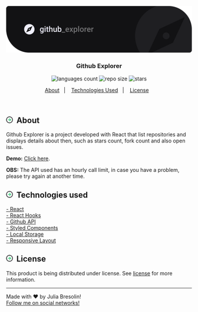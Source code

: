 <img alt="github-explorer-header" title="github-explorer" src=".docs/header.svg" />
<h3 align="center">Github Explorer</h3>

<p align="center">
  <img alt="languages count" src="https://img.shields.io/github/languages/count/jbresolinn/github-explorer?color=2304D361"/>
  <img alt="repo size" src="https://img.shields.io/github/repo-size/jbresolinn/github-explorer?color=2304D361">
  <img alt="stars" src="https://img.shields.io/github/stars/jbresolinn/github-explorer?color=2304D361">
</p>

<p align="center">
  <a href="#-about">About</a>&nbsp;&nbsp;&nbsp;|&nbsp;&nbsp;&nbsp;
  <a href="#-technologies-used">Technologies Used</a>&nbsp;&nbsp;&nbsp;|&nbsp;&nbsp;&nbsp;
  <a href="#-license">License</a>&nbsp;&nbsp;&nbsp;
</p>
<br>

## <img src=".docs/label.svg" width="18px">&nbsp; About

Github Explorer is a project developed with React that list repositories and displays details about then, such as stars count, fork count and also open issues.

**Demo:** [Click here](https://jbresolinn.github.io/github-explorer/).

**OBS:** The API used has an hourly call limit, in case you have a problem, please try again at another time.


## <img src=".docs/label.svg" width="18px">&nbsp; Technologies used

[- React](https://reactjs.org/) <br>
[- React Hooks](https://pt-br.reactjs.org/docs/hooks-intro.html) <br>
[- Github API](https://developer.github.com/v3/) <br>
[- Styled Components](https://styled-components.com/) <br>
[- Local Storage](https://developer.mozilla.org/pt-BR/docs/Web/API/Window/Window.localStorage) <br>
[- Responsive Layout](https://www.w3schools.com/html/html_responsive.asp) <br>


## <img src=".docs/label.svg" width="18px">&nbsp; License
This product is being distributed under license. See [license](license.md) for more information.


---

Made with ❤ by Julia Bresolin! <br>
[Follow me on social networks!](https://linktr.ee/juliabresolin)
